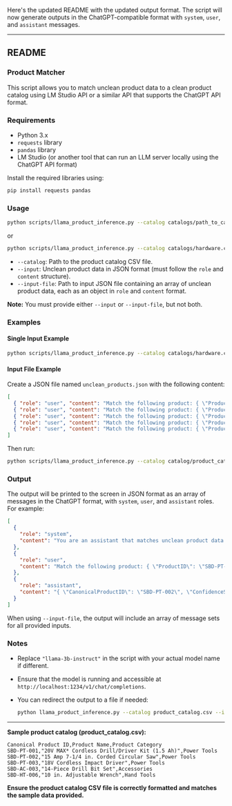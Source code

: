 Here's the updated README with the updated output format. The script will now generate outputs in the ChatGPT-compatible format with `system`, `user`, and `assistant` messages.

---

## README

### Product Matcher

This script allows you to match unclean product data to a clean product catalog using LM Studio API or a similar API that supports the ChatGPT API format. 

### Requirements

- Python 3.x
- `requests` library
- `pandas` library
- LM Studio (or another tool that can run an LLM server locally using the ChatGPT API format)

Install the required libraries using:

```bash
pip install requests pandas
```

### Usage

```bash
python scripts/llama_product_inference.py --catalog catalogs/path_to_catalog.csv --input 'JSON_input'
```

or

```bash
python scripts/llama_product_inference.py --catalog catalogs/hardware.csv --input-file unclean/test1.json
```

- `--catalog`: Path to the product catalog CSV file.
- `--input`: Unclean product data in JSON format (must follow the `role` and `content` structure).
- `--input-file`: Path to input JSON file containing an array of unclean product data, each as an object in `role` and `content` format.

**Note:** You must provide either `--input` or `--input-file`, but not both.

### Examples

#### Single Input Example

```bash
python scripts/llama_product_inference.py --catalog catalogs/hardware.csv --input '{"role": "user", "content": "[{ "ProductID": "SBD-PT-02", "ProductName": "Circular Saw 15Amp 7-14in" }]"}'
```

#### Input File Example

Create a JSON file named `unclean_products.json` with the following content:

```json
[
  { "role": "user", "content": "Match the following product: { \"ProductID\": \"SBD-PT-02\", \"ProductName\": \"Circular Saw 15Amp 7-1/4in\" }" },
  { "role": "user", "content": "Match the following product: { \"ProductID\": \"SBD-AC-003\", \"ProductName\": \"14-Piece Drill Bit Set\" }" },
  { "role": "user", "content": "Match the following product: { \"ProductID\": \"SBD-HT-006\", \"ProductName\": \"10 in. Adjustable Wrench\" }" },
  { "role": "user", "content": "Match the following product: { \"ProductID\": null, \"ProductName\": \"10 in. Adjustable Wrench\" }" },
  { "role": "user", "content": "Match the following product: { \"ProductID\": \"Null\", \"ProductName\": \"10 in. Adjustable Wrench\" }" }
]
```

Then run:

```bash
python scripts/llama_product_inference.py --catalog catalog/product_catalog.csv --input-file unclean/unclean_products.json
```

### Output

The output will be printed to the screen in JSON format as an array of messages in the ChatGPT format, with `system`, `user`, and `assistant` roles. For example:

```json
[
  {
    "role": "system",
    "content": "You are an assistant that matches unclean product data to a clean product catalog."
  },
  {
    "role": "user",
    "content": "Match the following product: { \"ProductID\": \"SBD-PT-02\", \"ProductName\": \"Circular Saw 15Amp 7-1/4in\" }"
  },
  {
    "role": "assistant",
    "content": "{ \"CanonicalProductID\": \"SBD-PT-002\", \"ConfidenceScore\": 0.95 }"
  }
]
```

When using `--input-file`, the output will include an array of message sets for all provided inputs.

### Notes

- Replace `"llama-3b-instruct"` in the script with your actual model name if different.
- Ensure that the model is running and accessible at `http://localhost:1234/v1/chat/completions`.
- You can redirect the output to a file if needed:

  ```bash
  python llama_product_inference.py --catalog product_catalog.csv --input-file unclean_products.json > results.json
  ```

---

**Sample product catalog (product_catalog.csv):**

```
Canonical Product ID,Product Name,Product Category
SBD-PT-001,"20V MAX* Cordless Drill/Driver Kit (1.5 Ah)",Power Tools
SBD-PT-002,"15 Amp 7-1/4 in. Corded Circular Saw",Power Tools
SBD-PT-003,"18V Cordless Impact Driver",Power Tools
SBD-AC-003,"14-Piece Drill Bit Set",Accessories
SBD-HT-006,"10 in. Adjustable Wrench",Hand Tools
```

**Ensure the product catalog CSV file is correctly formatted and matches the sample data provided.**
```
